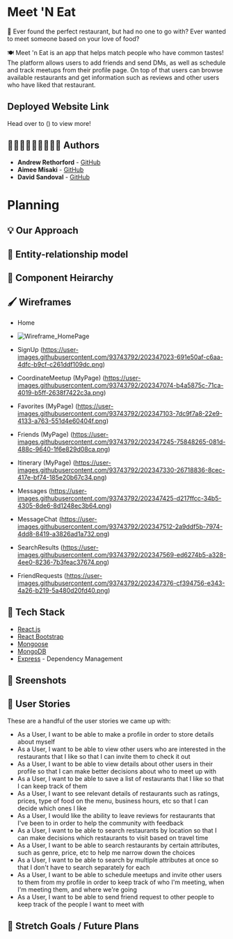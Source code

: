 # Meet 'N Eat

🤔 Ever found the perfect restaurant, but had no one to go with? Ever wanted to meet someone based on your love of food? 

🍽 Meet 'n Eat is an app that helps match people who have common tastes! The platform allows users to add friends and send DMs, as well as schedule and track meetups from their profile page. On top of that users can browse available restaurants and get information such as reviews and other users who have liked that restaurant.

## Deployed Website Link

Head over to () to view more!

## 🧑🏼‍💻👩🏻‍💻🧑🏻‍💻 Authors

* **Andrew Rethorford** - [GitHub](https://github.com/andrewretherford)
* **Aimee Misaki** - [GitHub](https://github.com/aimeemisaki)
* **David Sandoval** - [GitHub](https://github.com/DavidJoao)

# Planning 

## 💡 Our Approach

## 🧩 Entity-relationship model

## 🔎 Component Heirarchy 


## 🖌 Wireframes
* Home
* ![Wireframe_HomePage](https://user-images.githubusercontent.com/93743792/202347923-73a186c6-de0a-497e-ae0c-2ac1a9db97c0.png)

* SignUp
(https://user-images.githubusercontent.com/93743792/202347023-691e50af-c6aa-4dfc-b9cf-c261ddf109dc.png)

* CoordinateMeetup (MyPage)
(https://user-images.githubusercontent.com/93743792/202347074-b4a5875c-71ca-4019-b5ff-2638f7422c3a.png)

* Favorites (MyPage)
(https://user-images.githubusercontent.com/93743792/202347103-7dc9f7a8-22e9-4133-a763-551d4e60404f.png)

* Friends (MyPage) 
(https://user-images.githubusercontent.com/93743792/202347245-75848265-081d-488c-9640-1f6e829d08ca.png)

* Itinerary (MyPage)
(https://user-images.githubusercontent.com/93743792/202347330-26718836-8cec-417e-bf74-185e20b67c34.png)

* Messages
(https://user-images.githubusercontent.com/93743792/202347425-d217ffcc-34b5-4305-8de6-8d1248ec3b64.png)

* MessageChat
(https://user-images.githubusercontent.com/93743792/202347512-2a9ddf5b-7974-4dd8-8419-a3826ad1a732.png)

* SearchResults
(https://user-images.githubusercontent.com/93743792/202347569-ed6274b5-a328-4ee0-8236-7b3feac37674.png)

* FriendRequests
(https://user-images.githubusercontent.com/93743792/202347376-cf394756-e343-4a26-b219-5a480d20fd40.png)



## 🧰 Tech Stack
* [React.js](https://reactjs.org/)
* [React Bootstrap](https://react-bootstrap.github.io/)
* [Mongoose](https://mongoosejs.com/)
* [MongoDB](https://www.mongodb.com/)
* [Express](https://expressjs.com/) - Dependency Management

## 👀 Sreenshots


## 📝 User Stories

These are a handful of the user stories we came up with:

 - As a User, I want to be able to make a profile in order to store details about myself																
 - As a User, I want to be able to view other users who are interested in the restaurants that I like so that I can invite them to check it out				
 - As a User, I want to be able to view details about other users in their profile so that I can make better decisions about who to meet up with																
 - As a User, I want to be able to save a list of restaurants that I like so that I can keep track of them																
 - As a User, I want to see relevant details of restaurants such as ratings, prices, type of food on the menu, business hours, etc so that I can decide which ones I like																
 - As a User, I would like the ability to leave reviews for restaurants that I've been to in order to help the community with feedback																
 - As a User, I want to be able to search restaurants by location so that I can make decisions which restaurants to visit based on travel time																
 - As a User, I want to be able to search restaurants by certain attributes, such as genre, price, etc to help me narrow down the choices																
 - As a User, I want to be able to search by multiple attributes at once so that I don't have to search separately for each	
 - As a User, I want to be able to schedule meetups and invite other users to them from my profile in order to keep track of who I'm meeting, when I'm meeting them, and where we're going		
- As a User, I want to be able to send friend request to other people to keep track of the people I want to meet with

## 🏃 Stretch Goals / Future Plans


